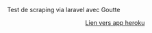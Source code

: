 <p>Test de scraping via laravel avec Goutte</p>
<p align="center">
<a href="https://immense-bastion-90558.herokuapp.com">Lien vers app heroku</a>
</p>

